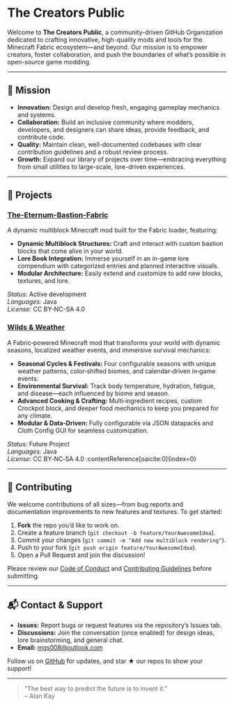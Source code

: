 # The Creators Public

Welcome to **The Creators Public**, a community-driven GitHub Organization dedicated to crafting innovative, high-quality mods and tools for the Minecraft Fabric ecosystem—and beyond. Our mission is to empower creators, foster collaboration, and push the boundaries of what’s possible in open-source game modding.

---

## 🚀 Mission

- **Innovation:** Design and develop fresh, engaging gameplay mechanics and systems.  
- **Collaboration:** Build an inclusive community where modders, developers, and designers can share ideas, provide feedback, and contribute code.  
- **Quality:** Maintain clean, well-documented codebases with clear contribution guidelines and a robust review process.  
- **Growth:** Expand our library of projects over time—embracing everything from small utilities to large-scale, lore-driven experiences.

---

## 📂 Projects

### [The-Eternum-Bastion-Fabric](https://github.com/The-Creators-Public/The-Eternum-Bastion-Fabric)
A dynamic multiblock Minecraft mod built for the Fabric loader, featuring:
- **Dynamic Multiblock Structures:** Craft and interact with custom bastion blocks that come alive in your world.  
- **Lore Book Integration:** Immerse yourself in an in-game lore compendium with categorized entries and planned interactive visuals.  
- **Modular Architecture:** Easily extend and customize to add new blocks, textures, and lore.  

*Status:* Active development  
*Languages:* Java  
*License:* CC BY-NC-SA 4.0

### [Wilds & Weather](https://github.com/The-Creators-Public/Wilds-Weather)
A Fabric‑powered Minecraft mod that transforms your world with dynamic seasons, localized weather events, and immersive survival mechanics:
- **Seasonal Cycles & Festivals:** Four configurable seasons with unique weather patterns, color‑shifted biomes, and calendar‑driven in‑game events.  
- **Environmental Survival:** Track body temperature, hydration, fatigue, and disease—each influenced by biome and season.  
- **Advanced Cooking & Crafting:** Multi‑ingredient recipes, custom Crockpot block, and deeper food mechanics to keep you prepared for any climate.  
- **Modular & Data‑Driven:** Fully configurable via JSON datapacks and Cloth Config GUI for seamless customization.  

*Status:* Future Project  
*Languages:* Java  
*License:* CC BY‑NC‑SA 4.0 :contentReference[oaicite:0]{index=0}

---

## 🤝 Contributing

We welcome contributions of all sizes—from bug reports and documentation improvements to new features and textures. To get started:

1. **Fork** the repo you’d like to work on.  
2. Create a feature branch (`git checkout -b feature/YourAwesomeIdea`).  
3. Commit your changes (`git commit -m "Add new multiblock rendering"`).  
4. Push to your fork (`git push origin feature/YourAwesomeIdea`).  
5. Open a Pull Request and join the discussion!

Please review our [Code of Conduct](https://github.com/The-Creators-Public/The-Eternum-Bastion-Fabric/blob/master/CODE_OF_CONDUCT.md) and [Contributing Guidelines](https://github.com/The-Creators-Public/The-Eternum-Bastion-Fabric/blob/master/CONTRIBUTING.md) before submitting.

---

## 📬 Contact & Support

- **Issues:** Report bugs or request features via the repository’s Issues tab.  
- **Discussions:** Join the conversation (once enabled) for design ideas, lore brainstorming, and general chat.  
- **Email:** mgs008@outlook.com  

Follow us on [GitHub](https://github.com/The-Creators-Public) for updates, and star ★ our repos to show your support!

---

> “The best way to predict the future is to invent it.”  
> – Alan Kay
